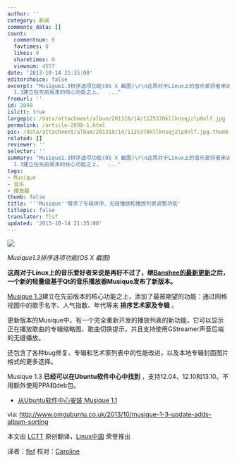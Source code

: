 ```yaml
---
author: ''
category: 新闻
comments_data: []
count:
  commentnum: 0
  favtimes: 0
  likes: 0
  sharetimes: 0
  viewnum: 4557
date: '2013-10-14 21:35:00'
editorchoice: false
excerpt: "Musique1.3排序选项功能(OS X 截图)\r\n这周对于Linux上的音乐爱好者来说是再好不过了，继Banshee的最新更新之后，一个新的轻量级基于Qt的音乐播放器Musique发布了新版本。\r\nMusique
  1.3建立在先前版本的核心功能之上，  ..."
fromurl: ''
id: 2098
islctt: true
largepic: /data/attachment/album/201310/14/1125370kllknsqjzlp8nlf.jpg
permalink: /article-2098-1.html
pic: /data/attachment/album/201310/14/1125370kllknsqjzlp8nlf.jpg.thumb.jpg
related: []
reviewer: ''
selector: ''
summary: "Musique1.3排序选项功能(OS X 截图)\r\n这周对于Linux上的音乐爱好者来说是再好不过了，继Banshee的最新更新之后，一个新的轻量级基于Qt的音乐播放器Musique发布了新版本。\r\nMusique
  1.3建立在先前版本的核心功能之上，  ..."
tags:
- Musique
- 音乐
- 播放器
thumb: false
title: '''Musique''增添了专辑排序、无缝播放和播放列表调整功能'
titlepic: false
translator: flsf
updated: '2013-10-14 21:35:00'
---
```


![](/data/attachment/album/201310/14/1125370kllknsqjzlp8nlf.jpg)


*Musique1.3排序选项功能(OS X 截图)*


**这周对于Linux上的音乐爱好者来说是再好不过了，继**[**Banshee的最新更新**](http://linux.cn/thread/11710/1/1/)**之后，一个新的轻量级基于Qt的音乐播放器Musique发布了新版本。**


[Musique 1.3](http://flavio.tordini.org/musique-1-3)建立在先前版本的核心功能之上，添加了最被期望的功能：通过网格视图中的歌手名字、人气指数、年代等来 **排序艺术家及专辑** 。


更新版本的Musique中，有一个完全重新开发的播放列表的新功能，它可以显示正在播放歌曲的专辑缩略图、歌曲切换提示，并且支持使用GStreamer声音后端的无缝播放。


还包含了各种bug修复、专辑和艺术家列表中的性能改进，以及本地专辑封面图片格式的更多选择。


Musique 1.3 **已经可以在Ubuntu软件中心中找到** ，支持12.04、12.10和13.10。不用额外使用PPA和deb包。


* [从Ubuntu软件中心安装 Musique 1.1](apt:musique-ubuntu)


 


via: <http://www.omgubuntu.co.uk/2013/10/musique-1-3-update-adds-album-sorting>


本文由 [LCTT](https://github.com/LCTT/TranslateProject) 原创翻译，[Linux中国](http://linux.cn/) 荣誉推出


译者：[flsf](https://github.com/flsf) 校对：[Caroline](https://github.com/carolinewuyan)